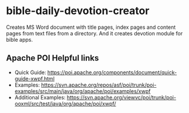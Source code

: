 # bible-daily-devotion-creator
Creates MS Word document with title pages, index pages and content pages from text files from a directory. And it creates devotion module for bible apps.

## Apache POI Helpful links
- Quick Guide: https://poi.apache.org/components/document/quick-guide-xwpf.html
- Examples: https://svn.apache.org/repos/asf/poi/trunk/poi-examples/src/main/java/org/apache/poi/examples/xwpf
- Additional Examples: https://svn.apache.org/viewvc/poi/trunk/poi-ooxml/src/test/java/org/apache/poi/xwpf/
